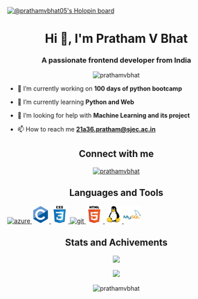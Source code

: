 [![@prathamvbhat05's Holopin board](https://holopin.me/prathamvbhat05)](https://holopin.io/@prathamvbhat05)

<h1 align="center">Hi 👋, I'm Pratham V Bhat</h1>
<h3 align="center">A passionate frontend developer from India</h3>

<p align="center"> <img src="https://komarev.com/ghpvc/?username=prathamvbhat&label=Profile%20views&color=0e75b6&style=flat" alt="prathamvbhat" /> </p>

- 🔭 I’m currently working on **100 days of python bootcamp**

- 🌱 I’m currently learning **Python and Web**

- 🤝 I’m looking for help with **Machine Learning and its project**

- 📫 How to reach me **21a36.pratham@sjec.ac.in**

<h2 align="center">Connect with me</h2>
<p align="center">
<a href="https://linkedin.com/in/prathamvbhat" target="blank"><img align="center" src="https://raw.githubusercontent.com/rahuldkjain/github-profile-readme-generator/master/src/images/icons/Social/linked-in-alt.svg" alt="prathamvbhat" height="30" width="40" /></a>
</p>

<h2 align="center">Languages and Tools</h2>
<p align="left"> <a href="https://azure.microsoft.com/en-in/" target="_blank" rel="noreferrer"> <img src="https://www.vectorlogo.zone/logos/microsoft_azure/microsoft_azure-icon.svg" alt="azure" width="40" height="40"/> </a> <a href="https://www.cprogramming.com/" target="_blank" rel="noreferrer"> <img src="https://raw.githubusercontent.com/devicons/devicon/master/icons/c/c-original.svg" alt="c" width="40" height="40"/> </a> <a href="https://www.w3schools.com/css/" target="_blank" rel="noreferrer"> <img src="https://raw.githubusercontent.com/devicons/devicon/master/icons/css3/css3-original-wordmark.svg" alt="css3" width="40" height="40"/> </a> <a href="https://git-scm.com/" target="_blank" rel="noreferrer"> <img src="https://www.vectorlogo.zone/logos/git-scm/git-scm-icon.svg" alt="git" width="40" height="40"/> </a> <a href="https://www.w3.org/html/" target="_blank" rel="noreferrer"> <img src="https://raw.githubusercontent.com/devicons/devicon/master/icons/html5/html5-original-wordmark.svg" alt="html5" width="40" height="40"/> </a> <a href="https://www.linux.org/" target="_blank" rel="noreferrer"> <img src="https://raw.githubusercontent.com/devicons/devicon/master/icons/linux/linux-original.svg" alt="linux" width="40" height="40"/> </a> <a href="https://www.mysql.com/" target="_blank" rel="noreferrer"> <img src="https://raw.githubusercontent.com/devicons/devicon/master/icons/mysql/mysql-original-wordmark.svg" alt="mysql" width="40" height="40"/> </a> </p>

<h2 align="center"> Stats and Achivements</h2>

<p align="center">
<img class="img" src="https://github-readme-stats.vercel.app/api/top-langs/?username=prathamvbhat&theme=radical&layout=compact" />
</p>

<p align="center">
<img class="img" src="https://github-readme-stats.vercel.app/api?username=prathamvbhat&show_icons=true&" />
</p>

<p align="center">
<img align="center" src="https://github-readme-streak-stats.herokuapp.com/?user=prathamvbhat&" alt="prathamvbhat" />
</p>
